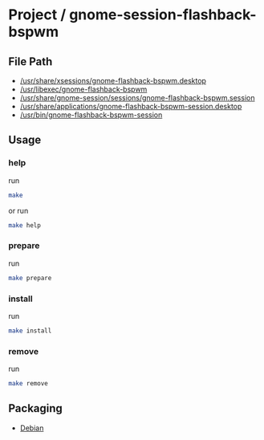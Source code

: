 
# Project / gnome-session-flashback-bspwm


## File Path

* [/usr/share/xsessions/gnome-flashback-bspwm.desktop](pkg-root/usr/share/xsessions/gnome-flashback-bspwm.desktop)
* [/usr/libexec/gnome-flashback-bspwm](pkg-root/usr/libexec/gnome-flashback-bspwm)
* [/usr/share/gnome-session/sessions/gnome-flashback-bspwm.session](pkg-root/usr/share/gnome-session/sessions/gnome-flashback-bspwm.session)
* [/usr/share/applications/gnome-flashback-bspwm-session.desktop](pkg-root/usr/share/applications/gnome-flashback-bspwm-session.desktop)
* [/usr/bin/gnome-flashback-bspwm-session](pkg-root/usr/bin/gnome-flashback-bspwm-session)


## Usage

### help

run

``` sh
make
```

or run

``` sh
make help
```


### prepare

run

``` sh
make prepare
```


### install

run

``` sh
make install
```


### remove

run

``` sh
make remove
```


## Packaging

* [Debian](https://github.com/samwhelp/note-about-ubuntu/tree/gh-pages/_demo/packaging/gnome-session/gnome-session-flashback/gnome-session-flashback-bspwm)